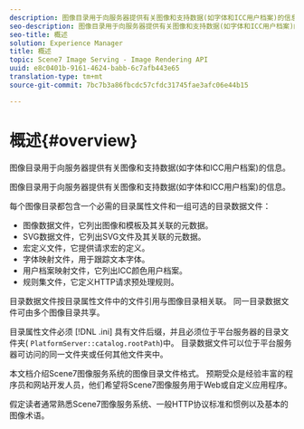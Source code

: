```yaml
---
description: 图像目录用于向服务器提供有关图像和支持数据(如字体和ICC用户档案)的信息。
seo-description: 图像目录用于向服务器提供有关图像和支持数据(如字体和ICC用户档案)的信息。
seo-title: 概述
solution: Experience Manager
title: 概述
topic: Scene7 Image Serving - Image Rendering API
uuid: e8c0401b-9161-4624-babb-6c7afb443e65
translation-type: tm+mt
source-git-commit: 7bc7b3a86fbcdc57cfdc31745fae3afc06e44b15

---
```



# 概述{#overview}

图像目录用于向服务器提供有关图像和支持数据(如字体和ICC用户档案)的信息。

图像目录用于向服务器提供有关图像和支持数据(如字体和ICC用户档案)的信息。

每个图像目录都包含一个必需的目录属性文件和一组可选的目录数据文件：

* 图像数据文件，它列出图像和模板及其关联的元数据。
* SVG数据文件，它列出SVG文件及其关联的元数据。
* 宏定义文件，它提供请求宏的定义。
* 字体映射文件，用于跟踪文本字体。
* 用户档案映射文件，它列出ICC颜色用户档案。
* 规则集文件，它定义HTTP请求预处理规则。

目录数据文件按目录属性文件中的文件引用与图像目录相关联。 同一目录数据文件可由多个图像目录共享。

目录属性文件必须 [!DNL .ini] 具有文件后缀，并且必须位于平台服务器的目录文件夹( `PlatformServer::catalog.rootPath`)中。 目录数据文件可以位于平台服务器可访问的同一文件夹或任何其他文件夹中。

本文档介绍Scene7图像服务系统的图像目录文件格式。 预期受众是经验丰富的程序员和网站开发人员，他们希望将Scene7图像服务用于Web或自定义应用程序。

假定读者通常熟悉Scene7图像服务系统、一般HTTP协议标准和惯例以及基本的图像术语。
